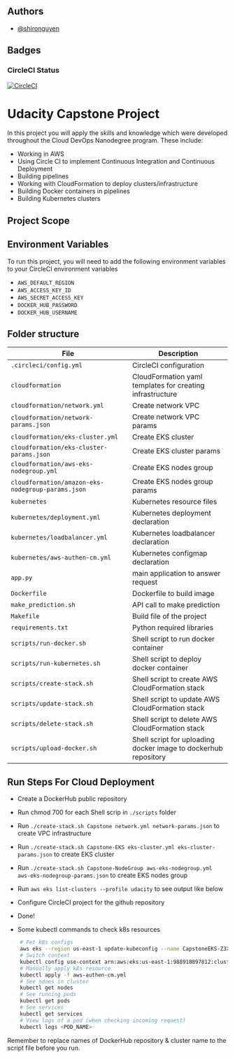 ## Authors

- [@shironguyen](https://github.com/thanh20080kg/udacity-cdoe-project-5)

## Badges

### CircleCI Status
[![CircleCI](https://dl.circleci.com/status-badge/img/gh/tuancat/project-capstone-udacity/tree/main.svg?style=svg)](https://dl.circleci.com/status-badge/redirect/gh/tuancat/project-capstone-udacity/tree/main)

# Udacity Capstone Project

In this project you will apply the skills and knowledge which were developed throughout the Cloud DevOps Nanodegree program. These include:

* Working in AWS
* Using Circle CI to implement Continuous Integration and Continuous Deployment
* Building pipelines
* Working with CloudFormation to deploy clusters/infrastructure
* Building Docker containers in pipelines
* Building Kubernetes clusters

## Project Scope

## Environment Variables

To run this project, you will need to add the following environment variables to your CircleCI environment variables

* `AWS_DEFAULT_REGION`
* `AWS_ACCESS_KEY_ID`
* `AWS_SECRET_ACCESS_KEY`
* `DOCKER_HUB_PASSWORD`
* `DOCKER_HUB_USERNAME`

## Folder structure

| File | Description |
| ---- | ----------- |
| `.circleci/config.yml` | CircleCI configuration |
| `cloudformation` | CloudFormation yaml templates for creating infrastructure |
| `cloudformation/network.yml` | Create network VPC |
| `cloudformation/network-params.json` | Create network VPC params |
| `cloudformation/eks-cluster.yml` | Create EKS cluster |
| `cloudformation/eks-cluster-params.json` | Create EKS cluster params |
| `cloudformation/aws-eks-nodegroup.yml` | Create EKS nodes group |
| `cloudformation/amazon-eks-nodegroup-params.json` | Create EKS nodes group params |
| `kubernetes` | Kubernetes resource files |
| `kubernetes/deployment.yml` | Kubernetes deployment declaration |
| `kubernetes/loadbalancer.yml` | Kubernetes loadbalancer declaration |
| `kubernetes/aws-authen-cm.yml` | Kubernetes configmap declaration |
| `app.py` | main application to answer request |
| `Dockerfile` | Dockerfile to build image|
| `make_prediction.sh` | API call to make prediction |
| `Makefile` | Build file of the project |
| `requirements.txt` | Python required libraries |
| `scripts/run-docker.sh` | Shell script to run docker container |
| `scripts/run-kubernetes.sh` | Shell script to deploy docker container |
| `scripts/create-stack.sh` | Shell script to create AWS CloudFormation stack|
| `scripts/update-stack.sh` | Shell script to update AWS CloudFormation stack|
| `scripts/delete-stack.sh` | Shell script to delete AWS CloudFormation stack|
| `scripts/upload-docker.sh` | Shell script for uploading docker image to dockerhub repository |

## Run Steps For Cloud Deployment
* Create a DockerHub public repository
* Run chmod 700 for each Shell scrip in `./scripts` folder
* Run `./create-stack.sh Capstone network.yml network-params.json` to create VPC infrastructure
* Run `./create-stack.sh Capstone-EKS eks-cluster.yml eks-cluster-params.json` to create EKS cluster
* Run `./create-stack.sh Capstone-NodeGroup aws-eks-nodegroup.yml aws-eks-nodegroup-params.json` to create EKS nodes group
* Run `aws eks list-clusters --profile udacity` to see output like below
* Configure CircleCI project for the github repository
* Done!

* Some kubectl commands to check k8s resources
```bash
    # Fet k8s configs
    aws eks --region us-east-1 update-kubeconfig --name CapstoneEKS-Z3X8vyI1ufDY
    # Switch context
    kubectl config use-context arn:aws:eks:us-east-1:988918897812:cluster/CapstoneEKS-ZIuUrjFd62pq
    # Manually apply k8s resource
    kubectl apply -f aws-authen-cm.yml
    # See ndoes in cluster
    kubectl get nodes
    # See running pods
    kubectl get pods
    # See services
    kubectl get services
    # View logs of a pod (when checking incoming request)
    kubectl logs <POD_NAME>
```

Remember to replace names of DockerHub repository & cluster name to the script file before you run.